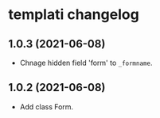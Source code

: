 # templati changelog


## 1.0.3 (2021-06-08)

* Chnage hidden field 'form' to `_formname`.

## 1.0.2 (2021-06-08)

* Add class Form.

